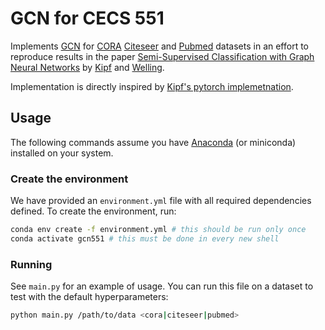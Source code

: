 # GCN for CECS 551
Implements [GCN]() for [CORA](https://relational.fit.cvut.cz/dataset/CORA) [Citeseer](http://csxstatic.ist.psu.edu/downloads/data) and [Pubmed](https://catalog.data.gov/dataset/pubmed) datasets in an effort to reproduce results in the paper [Semi-Supervised Classification with Graph Neural Networks](https://arxiv.org/abs/1609.02907) by [Kipf](https://tkipf.github.io/) and [Welling](https://staff.fnwi.uva.nl/m.welling/).

Implementation is directly inspired by [Kipf's pytorch implemetnation](https://github.com/tkipf/pygcn). 

## Usage
The following commands assume you have [Anaconda](https://www.anaconda.com/) (or miniconda) installed on your system.

### Create the environment
We have provided an ```environment.yml``` file with all required dependencies defined. To create the environment, run:

```bash
conda env create -f environment.yml # this should be run only once
conda activate gcn551 # this must be done in every new shell
```

### Running
See ```main.py``` for an example of usage. You can run this file on a dataset to test with the default hyperparameters:

```bash
python main.py /path/to/data <cora|citeseer|pubmed>
```